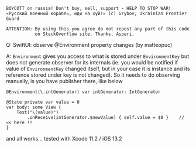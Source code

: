 ```
BOYCOTT on russia! Don't buy, sell, support - HELP TO STOP WAR!
«Русский военный корабль, иди на хуй!» (c) Grybov, Ukrainian Frontier Guard

ATTENTION: By using this you agree do not repost any part of this code
           on StackOverflow site. Thanks, Asperi.
```

Q: SwiftUI: observe @Environment property changes (by matteopuc)

A: `Environment` gives you access to what is stored under `EnvironmentKey` but does 
not generate observer for its internals (ie. you would be notified if value of 
`EnvironmentKey` changed itself, but in your case it is instance and its reference 
stored under key is not changed). So it needs to do observing manually, is you have 
publisher there, like below

    @Environment(\.intGenerator) var intGenerator: IntGenerator
    
    @State private var value = 0
    var body: some View {
        Text("\(value)")
            .onReceive(intGenerator.$newValue) { self.value = $0 }    // << here !!
    }

and all works... tested with Xcode 11.2 / iOS 13.2
